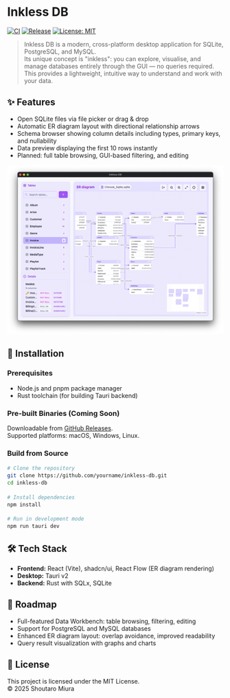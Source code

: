 # Inkless DB

[![CI](https://github.com/shou-taro/inkless-db/actions/workflows/ci.yml/badge.svg)](https://github.com/shou-taro/inkless-db/actions/workflows/ci.yml)
[![Release](https://img.shields.io/github/v/release/yourname/inkless-db)](https://github.com/yourname/inkless-db/releases)
[![License: MIT](https://img.shields.io/badge/License-MIT-purple.svg)](./LICENSE)

> Inkless DB is a modern, cross-platform desktop application for SQLite, PostgreSQL, and MySQL.  
> Its unique concept is "inkless": you can explore, visualise, and manage databases entirely through the GUI — no queries required.  
> This provides a lightweight, intuitive way to understand and work with your data.

## ✨ Features

- Open SQLite files via file picker or drag & drop
- Automatic ER diagram layout with directional relationship arrows
- Schema browser showing column details including types, primary keys, and nullability
- Data preview displaying the first 10 rows instantly
- Planned: full table browsing, GUI-based filtering, and editing

![demo-chinook-er](./docs/screenshots/demo-chinook-er.png)

## 🚀 Installation

### Prerequisites

- Node.js and pnpm package manager
- Rust toolchain (for building Tauri backend)

### Pre-built Binaries (Coming Soon)

Downloadable from [GitHub Releases](https://github.com/yourname/inkless-db/releases).  
Supported platforms: macOS, Windows, Linux.

### Build from Source

```bash
# Clone the repository
git clone https://github.com/yourname/inkless-db.git
cd inkless-db

# Install dependencies
npm install

# Run in development mode
npm run tauri dev
```

## 🛠 Tech Stack

- **Frontend:** React (Vite), shadcn/ui, React Flow (ER diagram rendering)
- **Desktop:** Tauri v2
- **Backend:** Rust with SQLx, SQLite

## 📌 Roadmap

- Full-featured Data Workbench: table browsing, filtering, editing
- Support for PostgreSQL and MySQL databases
- Enhanced ER diagram layout: overlap avoidance, improved readability
- Query result visualization with graphs and charts

## 📄 License

This project is licensed under the MIT License.  
© 2025 Shoutaro Miura
